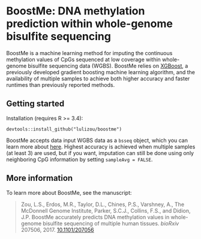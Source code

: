 # BoostMe: DNA methylation prediction within whole-genome bisulfite sequencing

BoostMe is a machine learning method for imputing the continuous methylation
values of CpGs sequenced at low coverage within whole-genome bisulfite
sequencing data (WGBS). BoostMe relies on [XGBoost](https://github.com/dmlc/xgboost), a previously
developed gradient boosting machine learning algorithm, and the availability of
multiple samples to achieve both higher accuracy and faster runtimes than
previously reported methods.

## Getting started
Installation (requires R >= 3.4):
```
devtools::install_github("lulizou/boostme")
```
BoostMe accepts data input WGBS data as a `bsseq` object, which you can learn more about [here](https://bioconductor.org/packages/release/bioc/html/bsseq.html). Highest accuracy is achieved when multiple samples (at least 3) are used, but if you want, imputation can still be done using only neighboring CpG information by setting `sampleAvg = FALSE`.


## More information

To learn more about BoostMe, see the manuscript:

> Zou, L.S., Erdos, M.R., Taylor, D.L., Chines, P.S., Varshney, A., The
> McDonnell Genome Institute, Parker, S.C.J., Collins, F.S., and Didion, J.P.
> BoostMe accurately predicts DNA methylation values in whole-genome bisulfite
> sequencing of multiple human tissues. *bioRxiv* 207506, 2017.
> [10.1101/207056](https://www.biorxiv.org/content/early/2018/01/12/207506)
